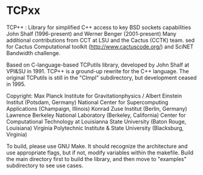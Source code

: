# TCPxx
TCP++ : Library for simplified C++ access to key BSD sockets capabilities
John Shalf (1996-present) and Werner Benger (2001-present)
Many additional contributions from CCT at LSU and the Cactus (CCTK) team.
sed for Cactus Computational toolkit (http://www.cactuscode.org/) and SciNET Bandwidth challenge.

Based on C-language-based TCPutils library, developed by John Shalf at VPI&SU in 1991.   TCP++ is a ground-up rewrite for the C++ language.  The original TCPutils is still in the "CImpl" subdirectory, but development ceased in 1995.

Copyright: 
    Max Planck Institute for Gravitationphysics / Albert Einstein Institut (Potsdam, Germany)
    National Center for Supercomputing Applications (Champaign, Illinois)
    Konrad Zuse Institut (Berlin, Germany)
    Lawrence Berkeley National Laboratory (Berkeley, California)
    Center for Computational Technology at Louisianna State University (Baton Rouge, Louisiana)
    Virginia Polytechnic Institute & State University (Blacksburg, Virginia)

To build, please use GNU Make.
It should recognize the architecture and use appropriate flags, but if not, modify variables within the makefile.
Build the main directory first to build the library, and then move to "examples" subdirectory to see use cases.

